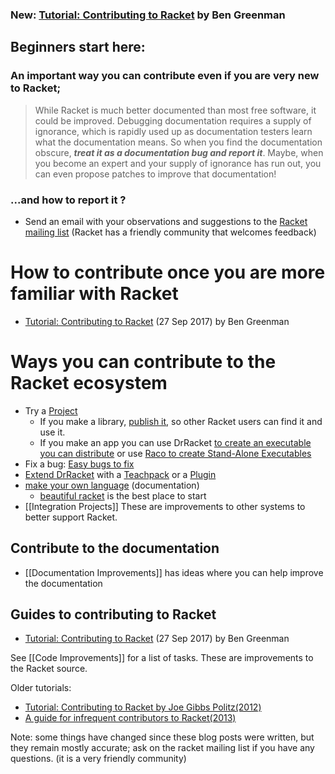 ### New: [Tutorial: Contributing to Racket](https://blog.racket-lang.org/2017/09/tutorial-contributing-to-racket.html) by Ben Greenman

## Beginners start here:
### An important way you can contribute even if you are very new to Racket;
> While Racket is much better documented than most free software, it
could be improved.  Debugging documentation requires a supply of
ignorance, which is rapidly used up as documentation testers
learn what the documentation means.  So when you find the
documentation obscure, **_treat it as a documentation bug and report it_**.
Maybe, when you become an expert and your supply of ignorance has run
out, you can even propose patches to improve that documentation!  

### ...and how to **report it** ? 
* Send an email with your observations and suggestions to the [Racket mailing list](https://lists.racket-lang.org) (Racket has a friendly community that welcomes feedback)


# How to contribute once you are more familiar with Racket

* [Tutorial: Contributing to Racket](https://blog.racket-lang.org/2017/09/tutorial-contributing-to-racket.html) (27 Sep 2017) by Ben Greenman

# Ways you can contribute to the Racket ecosystem
* Try a [Project](https://github.com/racket/racket/wiki/Project-Ideas)
  * If you make a library, [publish it](http://docs.racket-lang.org/pkg/getting-started.html), so other Racket users can find it and use it.
  * If you make an app you can use DrRacket [to create an executable you can distribute](https://docs.racket-lang.org/drracket/create-exe.html) or use [Raco to create Stand-Alone Executables](https://docs.racket-lang.org/raco/exe-dist.html)
* Fix a bug: [Easy bugs to fix](https://github.com/racket/racket/wiki/Easy-bugs-to-fix)
* [Extend DrRacket](https://docs.racket-lang.org/drracket/extending-drracket.html) with a [Teachpack](https://docs.racket-lang.org/drracket/extending-drracket.html#%28part._teachpacks%29) or a [Plugin](https://docs.racket-lang.org/tools/index.html)
* [make your own language](https://docs.racket-lang.org/guide/languages.html) (documentation)
  * [beau­ti­ful racket](https://beautifulracket.com) is the best place to start
* [[Integration Projects]] These are improvements to other systems to better support Racket.

## Contribute to the documentation
 * [[Documentation Improvements]] has ideas where you can help improve the documentation

## Guides to contributing to Racket

* [Tutorial: Contributing to Racket](https://blog.racket-lang.org/2017/09/tutorial-contributing-to-racket.html) (27 Sep 2017) by Ben Greenman

See [[Code Improvements]] for a list of tasks. These are improvements to the Racket source.

Older tutorials:
* [Tutorial: Contributing to Racket by Joe Gibbs Politz(2012)](http://blog.racket-lang.org/2012/11/tutorial-contributing-to-racket.html)
* [A guide for infrequent contributors to Racket(2013)](http://www.greghendershott.com/2013/04/a-guide-for-infrequent-contributors-to-racket.html)

Note: some things have changed since these blog posts were written, but they remain mostly accurate; ask on the racket mailing list if you have any questions. (it is a very friendly community)

